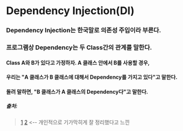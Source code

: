 # Dependency Injection(DI)
### Dependency Injection는 한국말로 의존성 주입이라 부른다.
### 프로그램상 Dependency는 두 Class간의 관계를 말한다.
#### Class A와 B가 있다고 가정하자. A 클래스 안에서 B를 사용할 경우,
#### 우리는 "A 클래스가 B 클래스에 대해서 Dependency를 가지고 있다"고 말한다.
#### 돌려 말하면, "B 클래스가 A 클래스의 Dependency다"고 말한다.





##### 출처: 
> [1](https://iamsjy17.github.io/design%20pattern/2020/05/30/designpattern_dependency_injection.html)
> [2](https://mangkyu.tistory.com/150) <-- 개인적으로 기가막히게 잘 정리했다고 느낀 
